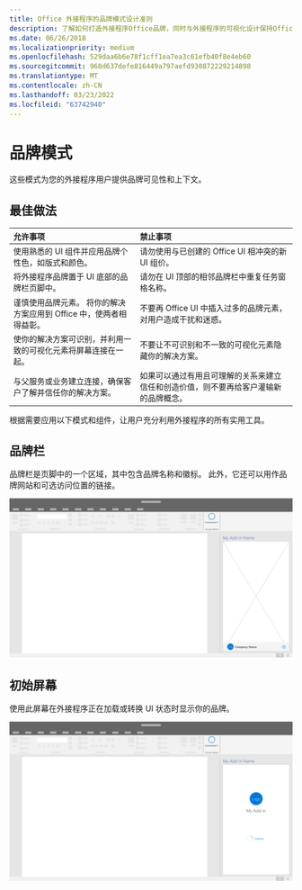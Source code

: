 ```yaml
---
title: Office 外接程序的品牌模式设计准则
description: 了解如何打造外接程序Office品牌，同时与外接程序的可视化设计保持Office。
ms.date: 06/26/2018
ms.localizationpriority: medium
ms.openlocfilehash: 529daa6b6e78f1cff1ea7ea3c61efb40f8e4eb60
ms.sourcegitcommit: 968d637defe816449a797aefd930872229214898
ms.translationtype: MT
ms.contentlocale: zh-CN
ms.lasthandoff: 03/23/2022
ms.locfileid: "63742940"
---
```

# <a name="branding-patterns"></a>品牌模式

这些模式为您的外接程序用户提供品牌可见性和上下文。

## <a name="best-practices"></a>最佳做法

|允许事项 |禁止事项|
|:---- |:----|
| 使用熟悉的 UI 组件并应用品牌个性色，如版式和颜色。 | 请勿使用与已创建的 Office UI 相冲突的新 UI 组价。 |
| 将外接程序品牌置于 UI 底部的品牌栏页脚中。 | 请勿在 UI 顶部的相邻品牌栏中重复任务窗格名称。 |
| 谨慎使用品牌元素。 将你的解决方案应用到 Office 中，使两者相得益彰。 | 不要再 Office UI 中插入过多的品牌元素，对用户造成干扰和迷惑。 |
| 使你的解决方案可识别，并利用一致的可视化元素将屏幕连接在一起。 | 不要让不可识别和不一致的可视化元素隐藏你的解决方案。 |
| 与父服务或业务建立连接，确保客户了解并信任你的解决方案。 | 如果可以通过有用且可理解的关系来建立信任和创造价值，则不要再给客户灌输新的品牌概念。 |

根据需要应用以下模式和组件，让用户充分利用外接程序的所有实用工具。

## <a name="brand-bar"></a>品牌栏

品牌栏是页脚中的一个区域，其中包含品牌名称和徽标。 此外，它还可以用作品牌网站和可选访问位置的链接。

![桌面应用程序的外接程序任务窗格中显示的品牌Office栏。](../images/add-in-brand-bar.png)

## <a name="splash-screen"></a>初始屏幕

使用此屏幕在外接程序正在加载或转换 UI 状态时显示你的品牌。

![品牌初始屏幕显示在桌面应用程序外接程序Office窗格中。](../images/add-in-splash-screen.png)
